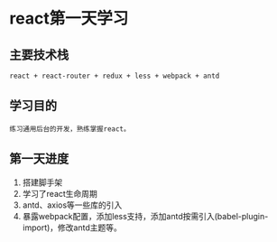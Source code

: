 # react第一天学习

## 主要技术栈
```
react + react-router + redux + less + webpack + antd
```

## 学习目的
```
练习通用后台的开发，熟练掌握react。
```

## 第一天进度

1. 搭建脚手架
2. 学习了react生命周期
3. antd、axios等一些库的引入
4. 暴露webpack配置，添加less支持，添加antd按需引入(babel-plugin-import)，修改antd主题等。
